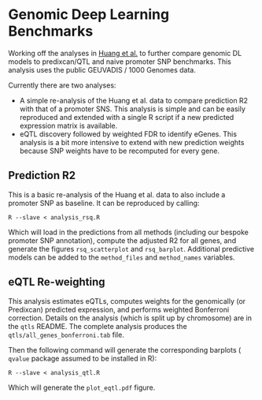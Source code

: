 # Genomic Deep Learning Benchmarks

Working off the analyses in [Huang et al.](https://www.nature.com/articles/s41588-023-01574-w) to further compare genomic DL models to predixcan/QTL and naive promoter SNP benchmarks. This analysis uses the public GEUVADIS / 1000 Genomes data.

Currently there are two analyses:
* A simple re-analysis of the Huang et al. data to compare prediction R2 with that of a promoter SNS. This analysis is simple and can be easily reproduced and extended with a single R script if a new predicted expression matrix is available.
* eQTL discovery followed by weighted FDR to identify eGenes. This analysis is a bit more intensive to extend with new prediction weights because SNP weights have to be recomputed for every gene.

## Prediction R2

This is a basic re-analysis of the Huang et al. data to also include a promoter SNP as baseline. It can be reproduced by calling:

```
R --slave < analysis_rsq.R
```

Which will load in the predictions from all methods (including our bespoke promoter SNP annotation), compute the adjusted R2 for all genes, and generate the figures `rsq_scatterplot` and `rsq_barplot`. Additional predictive models can be added to the `method_files` and `method_names` variables.

## eQTL Re-weighting

This analysis estimates eQTLs, computes weights for the genomically (or Predixcan) predicted expression, and performs weighted Bonferroni correction. Details on the analysis (which is split up by chromosome) are in the `qtls` README. The complete analysis produces the `qtls/all_genes_bonferroni.tab` file.

Then the following command will generate the corresponding barplots ( `qvalue` package assumed to be installed in R):

```
R --slave < analysis_qtl.R
```

Which will generate the `plot_eqtl.pdf` figure.